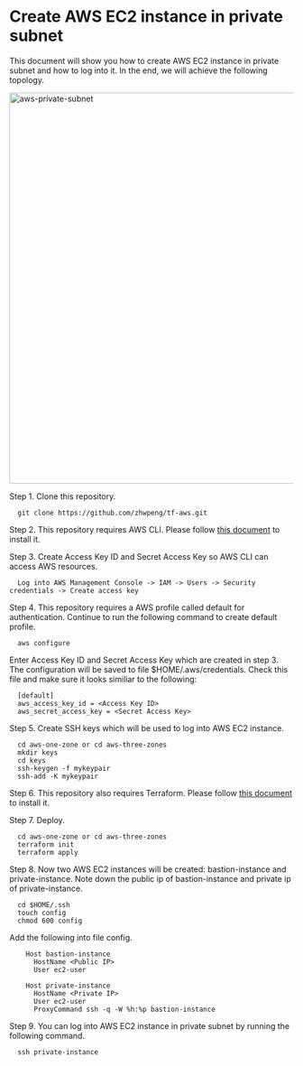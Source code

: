 # Create AWS EC2 instance in private subnet
This document will show you how to create AWS EC2 instance in private subnet and how to log into it. In the end, we will achieve the following topology.

<img width="693" alt="aws-private-subnet" src="https://github.com/zhwpeng/tf-aws/assets/34671416/d62bd2c3-7e50-466f-a435-f4c6756b458e">

Step 1. Clone this repository.
```
  git clone https://github.com/zhwpeng/tf-aws.git
```
Step 2. This repository requires AWS CLI. Please follow [this document](https://docs.aws.amazon.com/cli/latest/userguide/getting-started-install.html) to install it.

Step 3. Create Access Key ID and Secret Access Key so AWS CLI can access AWS resources.
```
  Log into AWS Management Console -> IAM -> Users -> Security credentials -> Create access key
```
Step 4. This repository requires a AWS profile called default for authentication. Continue to run the following command to create default profile.
```
  aws configure 
```
  Enter Access Key ID and Secret Access Key which are created in step 3. The configuration will be saved to file $HOME/.aws/credentials. Check this file and make sure it looks similiar to the following: 
```
  [default]
  aws_access_key_id = <Access Key ID> 
  aws_secret_access_key = <Secret Access Key> 
```
Step 5. Create SSH keys which will be used to log into AWS EC2 instance.
```
  cd aws-one-zone or cd aws-three-zones
  mkdir keys
  cd keys
  ssh-keygen -f mykeypair
  ssh-add -K mykeypair  
```
Step 6. This repository also requires Terraform. Please follow [this document](https://developer.hashicorp.com/terraform/install) to install it.

Step 7. Deploy.
```
  cd aws-one-zone or cd aws-three-zones
  terraform init
  terraform apply
```
Step 8. Now two AWS EC2 instances will be created: bastion-instance and private-instance. Note down the public ip of bastion-instance and private ip of private-instance.
```
  cd $HOME/.ssh
  touch config
  chmod 600 config 
```
  Add the following into file config.
```
    Host bastion-instance
      HostName <Public IP> 
      User ec2-user

    Host private-instance
      HostName <Private IP> 
      User ec2-user
      ProxyCommand ssh -q -W %h:%p bastion-instance
```
Step 9. You can log into AWS EC2 instance in private subnet by running the following command.
```
  ssh private-instance
```
